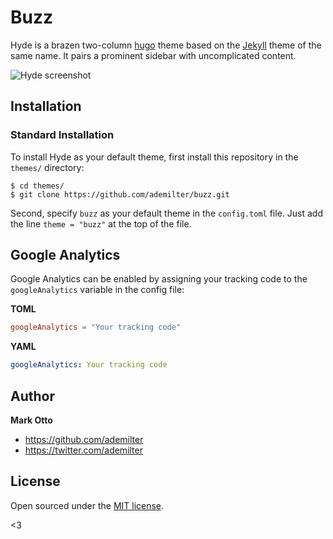 # Buzz

Hyde is a brazen two-column [hugo](https://gohugo.io) theme based on the [Jekyll](http://jekyllrb.com) theme of the same name.
It pairs a prominent sidebar with uncomplicated content.

![Hyde screenshot](https://f.cloud.github.com/assets/98681/1831228/42af6c6a-7384-11e3-98fb-e0b923ee0468.png)



## Installation

### Standard Installation

To install Hyde as your default theme, first install this repository in the `themes/` directory:

    $ cd themes/
    $ git clone https://github.com/ademilter/buzz.git

Second, specify `buzz` as your default theme in the `config.toml` file. Just add the line `theme = "buzz"` at the top of the file.


## Google Analytics

Google Analytics can be enabled by assigning your tracking code to the `googleAnalytics` variable in the config file:

**TOML**
```toml
googleAnalytics = "Your tracking code"
```

**YAML**
```yaml
googleAnalytics: Your tracking code
```

## Author
**Mark Otto**
- <https://github.com/ademilter>
- <https://twitter.com/ademilter>

## License

Open sourced under the [MIT license](LICENSE.md).

<3
